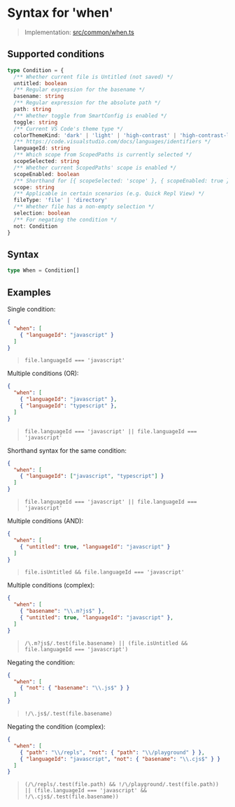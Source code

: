 # Syntax for 'when'

> Implementation: [src/common/when.ts](../src/common/when.ts)

## Supported conditions

```ts
type Condition = {
  /** Whether current file is Untitled (not saved) */
  untitled: boolean
  /** Regular expression for the basename */
  basename: string
  /** Regular expression for the absolute path */
  path: string
  /** Whether toggle from SmartConfig is enabled */
  toggle: string
  /** Current VS Code's theme type */
  colorThemeKind: 'dark' | 'light' | 'high-contrast' | 'high-contrast-light'
  /** https://code.visualstudio.com/docs/languages/identifiers */
  languageId: string
  /** Which scope from ScopedPaths is currently selected */
  scopeSelected: string
  /** Whether current ScopedPaths' scope is enabled */
  scopeEnabled: boolean
  /** Shorthand for [{ scopeSelected: 'scope' }, { scopeEnabled: true }] */
  scope: string
  /** Applicable in certain scenarios (e.g. Quick Repl View) */
  fileType: 'file' | 'directory'
  /** Whether file has a non-empty selection */
  selection: boolean
  /** For negating the condition */
  not: Condition
}
```

## Syntax

```ts
type When = Condition[]
```

## Examples

Single condition:
```json
{
  "when": [
    { "languageId": "javascript" }
  ]
}
```
> `file.languageId === 'javascript'`

Multiple conditions (OR):
```json
{
  "when": [
    { "languageId": "javascript" },
    { "languageId": "typescript" },
  ]
}
```
> `file.languageId === 'javascript' || file.languageId === 'javascript'`

Shorthand syntax for the same condition:
```json
{
  "when": [
    { "languageId": ["javascript", "typescript"] }
  ]
}
```
> `file.languageId === 'javascript' || file.languageId === 'javascript'`

Multiple conditions (AND):
```json
{
  "when": [
    { "untitled": true, "languageId": "javascript" }
  ]
}
```
> `file.isUntitled && file.languageId === 'javascript'`

Multiple conditions (complex):
```json
{
  "when": [
    { "basename": "\\.m?js$" },
    { "untitled": true, "languageId": "javascript" },
  ]
}
```
> `/\.m?js$/.test(file.basename) || (file.isUntitled && file.languageId === 'javascript')`

Negating the condition:
```json
{
  "when": [
    { "not": { "basename": "\\.js$" } }
  ]
}
```
> `!/\.js$/.test(file.basename)`

Negating the condition (complex):
```json
{
  "when": [
    { "path": "\\/repls", "not": { "path": "\\/playground" } },
    { "languageId": "javascript", "not": { "basename": "\\.cjs$" } }
  ]
}
```
> `(/\/repls/.test(file.path) && !/\/playground/.test(file.path)) || (file.languageId === 'javascript' && !/\.cjs$/.test(file.basename))`
